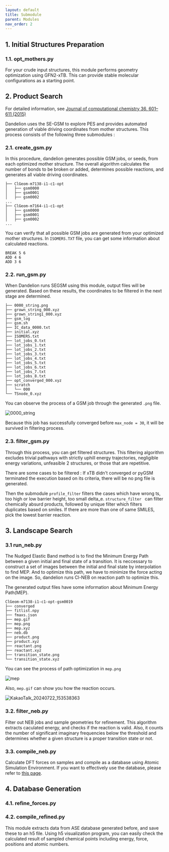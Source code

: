 ```yaml
---
layout: default
title: Submodule
parent: Modules
nav_order: 2
---
```


## 1. Initial Structures Preparation

### 1.1. opt_mothers.py

For your crude input structures, this module performs geometry optimization using GFN2-xTB. This can provide stable molecular configurations as a starting point.

## 2. Product Search

For detailed information, see [Journal of computational chemistry 36, 601–611 (2015)](https://onlinelibrary.wiley.com/doi/full/10.1002/jcc.23833?casa_token=7ZtVQGleOwIAAAAA%3AMCrI2MzV0_3cjRuEof_e_uoNE5egitdBSl_p9k_ZkqTeTbaVBzjS7I7AnF20ttyBuhRKS5AHzW2yeVE)

Dandelion uses the SE-GSM to explore PES and provides automated generation of viable driving coordinates from mother structures. This process consists of the following three submodules :

### 2.1. create_gsm.py

In this procedure, dandelion generates possible GSM jobs, or seeds, from each optimized mother structure. The overall algorithm calculates the number of bonds to be broken or added, determines possible reactions, and generates all viable driving coordinates.

  ```
  ├── ClGeom-m7138-i1-c1-opt
  │   ├── gsm0000
  │   ├── gsm0001
  │   ├── gsm0002
  ...
  ├── ClGeom-m7164-i1-c1-opt
  │   ├── gsm0000
  │   ├── gsm0001
  │   ├── gsm0002
  ...
  ```
You can verify that all possible GSM jobs are generated from your optimized mother structures. In `ISOMERS.TXT` file, you can get some information about calculated reactions.

  ```
  BREAK 5 6
  ADD 4 6
  ADD 3 6
  ```

### 2.2. run_gsm.py

When Dandelion runs SEGSM using this module, output files will be generated. Based on these results, the coordinates to be filtered in the next stage are determined.

  ```
  ├── 0000_string.png
  ├── grown_string_000.xyz
  ├── grown_string1_000.xyz
  ├── gsm_log
  ├── gsm.sh
  ├── IC_data_0000.txt
  ├── initial.xyz
  ├── ISOMERS.txt
  ├── lot_jobs_0.txt
  ├── lot_jobs_1.txt
  ├── lot_jobs_2.txt
  ├── lot_jobs_3.txt
  ├── lot_jobs_4.txt
  ├── lot_jobs_5.txt
  ├── lot_jobs_6.txt
  ├── lot_jobs_7.txt
  ├── lot_jobs_8.txt
  ├── opt_converged_000.xyz
  ├── scratch
  │   └── 000
  └── TSnode_0.xyz
  ```
  You can observe the process of a GSM job through the generated `.png` file.

  ![0000_string](https://github.com/user-attachments/assets/bd4aab1e-9679-4b8c-ba67-412fec56b5aa)

  Because this job has successfully converged before `max_node = 30`, it will be survived in filtering process.
  
### 2.3. filter_gsm.py
  Through this process, you can get filtered structures. This filtering algorithm excludes trivial pathways with strictly uphill energy trajectories, negligible energy variations, unfeasible 2 structures, or those that are repetitive.
  
There are some cases to be filtered :
  If xTB didn't converged or pyGSM terminated the execution based on its criteria, there will be no png file is generated.

Then the submodule `profile_filter` filters the cases which have wrong ts, too high or low barrier height, too small delta_e. 
`structure_filter ` can filter chemically absurd products, followed by unique filter which filters duplicates based on smiles. If there are more than one of same SMILES, pick the lowest barrier reaction.

## 3. Landscape Search

### 3.1 run_neb.py

The Nudged Elastic Band method is to find the Minimum Energy Path between a given initial and final state of a transition. It is neccessary to construct a set of images between the initial and final state by interpolation to find MEP. And to optimize this path, we have to minimize the force acting on the image. So, dandelion runs Cl-NEB on reaction path to optimize this.

The generated output files have some information about Minimum Energy Path(MEP).

```
ClGeom-m7138-i1-c1-opt-gsm0019
├── converged
├── fitlist.npy
├── fmaxs.json
├── mep.gif
├── mep.png
├── mep.xyz
├── neb.db
├── product.png
├── product.xyz
├── reactant.png
├── reactant.xyz
├── transition_state.png
└── transition_state.xyz
```

You can see the process of path optimization in `mep.png`

![mep](https://github.com/user-attachments/assets/ea3af721-54a0-482b-b42f-efa8d2d38512)

Also, `mep.gif` can show you how the reaction occurs.

![KakaoTalk_20240722_153538363](https://github.com/user-attachments/assets/361928e3-a4a5-412e-b5c9-12afbcc55a8a)

### 3.2. filter_neb.py
Filter out NEB jobs and sample geometries for refinement. This algorithm extracts caculated energy, and checks if the reaction is valid. Also, it counts the number of significant imaginary frequencies below the threshold and determines whether a given structure is a proper transition state or not. 

### 3.3. compile_neb.py
Calculate DFT forces on samples and compile as a database using Atomic Simulation Environment.
If you want to effectively use the database, please refer to [this page](https://wiki.fysik.dtu.dk/ase/).

## 4. Database Generation

### 4.1. refine_forces.py


### 4.2. compile_refined.py
This module extracts data from ASE database generated before, and save these to an h5 file. Using h5 visualization program, you can easily check the calculated result of sampled chemical points including energy, force, positions and atomic numbers.


